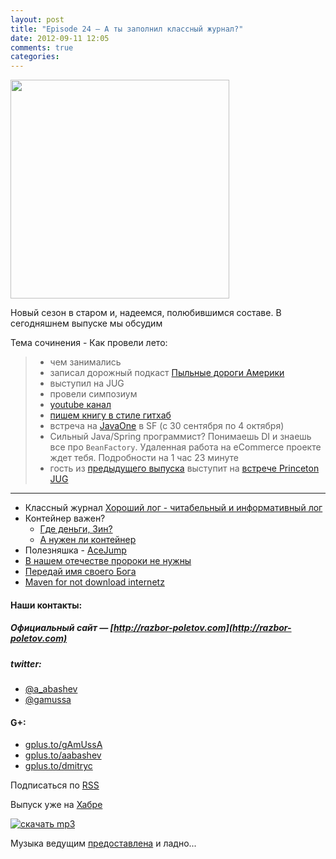 ```yaml
---
layout: post
title: "Episode 24 — А ты заполнил классный журнал?"
date: 2012-09-11 12:05
comments: true
categories: 
---
```



<img border="0" width="350" height="350" src="http://s.rpod.ru/data/pictures/00/00/01/01/92/8776614a8a5437295c028a93b46ce5f8.png"/>
<!-- topics goes here-->

Новый сезон в старом и, надеемся, полюбившимся составе. В сегодняшнем выпуске мы обсудим

Тема сочинения - Как провели лето:

> - чем занимались 
> - записал дорожный подкаст [Пыльные дороги Америки](http://happypodcast.rpod.ru/s3)
> - выступил на JUG
> - провели симпозиум 
> - [youtube канал](http://www.youtube.com/trainingAtFarata)
> - [пишем книгу в стиле гитхаб](https://github.com/Farata/EnterpriseWebBook)
> - встреча на [JavaOne](http://oracle.com/javaone) в SF (c 30 сентября по 4 октября)
> - Сильный Java/Spring программист? Понимаешь DI и знаешь все про `BeanFactory`. Удаленная работа на eCommerce проекте ждет тебя. Подробности на 1 час 23 минуте
> - гость из [предыдущего выпуска](https://plus.google.com/112280655076209917443/posts) выступит на [встрече Princeton JUG](http://www.meetup.com/NJFlex/events/81152502/)

----

* Классный журнал [Хороший лог - читабельный и информативный лог](http://www.trottercashion.com/2012/08/12/how-to-write-good-log-messages.html)
* Контейнер важен?
	* [Где деньги, Зин?](http://blogs.forrester.com/mike_gualtieri/11-07-15-stop_wasting_money_on_weblogic_websphere_and_jboss_application_servers)
	* [А нужен ли контейнер](http://www.jamesward.com/2012/08/13/containerless-spring-mvc)
* Полезняшка - [AceJump](http://johnlindquist.com/2012/08/14/ace_jump.html) 
* [В нашем отечестве пророки не нужны](http://www.theserverside.com/feature/Disruptive-forces-in-Java-Is-Scala-the-new-Spring-framework)
* [Передай имя своего Бога](http://java.dzone.com/articles/named-parameters-java-another)
* [Maven for not download internetz](http://www.sonatype.com/people/2012/08/download-it-all-at-once-a-maven-idea/)

#### Наши контакты:
##### Официальный сайт — [http://razbor-poletov.com](http://razbor-poletov.com)
##### twitter: 
 * [@a_abashev](https://twitter.com/#!/a_abashev) 
 * [@gamussa](https://twitter.com/#!/gamussa)

#### G+:
 * [gplus.to/gAmUssA](http://gplus.to/gAmUssA) 
 * [gplus.to/aabashev](http://gplus.to/aabashev) 
 * [gplus.to/dmitryc](http://gplus.to/dmitryc)

<!-- player goes here-->
<audio preload="none">
  <source src="http://traffic.libsyn.com/razborpoletov/razbor_24.mp3" type="audio/mp3" />
  Your browser does not support the audio tag.
</audio>

Подписаться по [RSS](http://feeds.feedburner.com/razbor-podcast)
<!-- habralink goes here-->
Выпуск уже на [Хабре](http://habrahabr.ru/post/151284/)
<!-- episode file link goes here-->
<a href="http://traffic.libsyn.com/razborpoletov/razbor_24.mp3" imageanchor="1" style="clear: left; margin-bottom: 1em; margin-left: auto; margin-right: 2em;">![скачать mp3](http://2.bp.blogspot.com/-qkfh8Q--dks/T0gixAMzuII/AAAAAAAAHD0/O5LbF3vvBNQ/s200/1330127522_mp3.png "скачать mp3")</a>

Музыка ведущим [предоставлена](http://www.audiobank.fm/single-music/27/111/More-And-Less/) и ладно...
